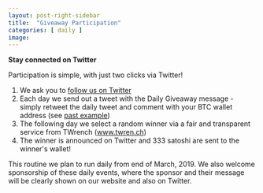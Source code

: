 ```yaml
---
layout: post-right-sidebar
title:  "Giveaway Participation"
categories: [ daily ]
image:
---
```

**Stay connected on Twitter**

Participation is simple, with just two clicks via Twitter!

1. We ask you to <a href="https://twitter.com/intent/user?screen_name=CryptoPayoff" target="_blank">follow us on Twitter</a>
2. Each day we send out a tweet with the Daily Giveaway message - simply retweet the daily tweet and comment with your BTC wallet address (see <a href="https://twitter.com/CryptoPayoff/status/1102138177291251713" target="_blank">past example</a>)
3. The following day we select a random winner via a fair and transparent service from TWrench (www.twren.ch)
4. The winner is announced on Twitter and 333 satoshi are sent to the winner's wallet!

This routine we plan to run daily from end of March, 2019. We also welcome sponsorship of these daily events, where the sponsor and their message will be clearly shown on our website and also on Twitter.

